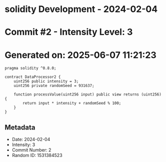 ﻿# solidity Development - 2024-02-04
# Commit #2 - Intensity Level: 3
# Generated on: 2025-06-07 11:21:23
```solidity
pragma solidity ^0.8.0;

contract DataProcessor2 {
    uint256 public intensity = 3;
    uint256 private randomSeed = 931637;

    function processValue(uint256 input) public view returns (uint256) {
        return input * intensity + randomSeed % 100;
    }
}
```
## Metadata
- Date: 2024-02-04
- Intensity: 3
- Commit Number: 2
- Random ID: 1531384523
